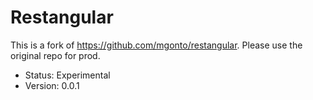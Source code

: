 # Restangular

This is a fork of https://github.com/mgonto/restangular.
Please use the original repo for prod.

* Status: Experimental
* Version: 0.0.1
